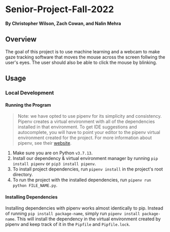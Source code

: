 # Senior-Project-Fall-2022

**By Christopher Wilson, Zach Cowan, and Nalin Mehra**

## Overview

The goal of this project is to use machine learning and a webcam to make gaze tracking software that moves the mouse across the screen follwing the user's eyes. The user should also be able to click the mouse by blinking.

## Usage

### Local Development

#### Running the Program

> Note: we have opted to use pipenv for its simplicity and consistency. Pipenv creates a virtual environment with all of the dependencies installed in that environment. To get IDE suggestions and autocomplete, you will have to point your editor to the pipenv virtual environment created for the project. For more information about pipenv, see their [website](https://pipenv.pypa.io/en/latest/).

1. Make sure you are on Python `v3.7.13`.
2. Install our dependency & virtual environment manager by running `pip install pipenv` or `pip3 install pipenv`.
3. To install project dependencies, run `pipenv install` in the project's root directory.
4. To run the project with the installed dependencies, run `pipenv run python FILE_NAME.py`.

#### Installing Dependencies

Installing dependencies with pipenv works almost identically to pip. Instead of running `pip install package-name`, simply run `pipenv install package-name`. This will install the dependency in the virtual environment created by pipenv and keep track of it in the `Pipfile` and `Pipfile.lock`.
